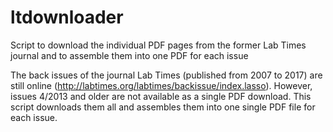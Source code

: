 # ltdownloader
Script to download the individual PDF pages from the former Lab Times journal and to assemble them into one PDF for each issue

The back issues of the journal Lab Times (published from 2007 to 2017) are still online (http://labtimes.org/labtimes/backissue/index.lasso). However, issues 4/2013 and older are not available as a single PDF download. This script downloads them all and assembles them into one single PDF file for each issue.

